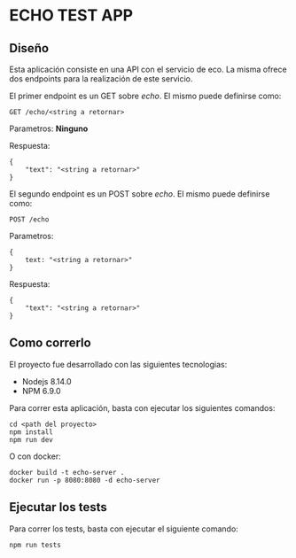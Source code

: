 # ECHO TEST APP

## Diseño

Esta aplicación consiste en una API con el servicio de eco. La misma ofrece dos endpoints para la realización de este servicio.

El primer endpoint es un GET sobre *echo*. El mismo puede definirse como:

    GET /echo/<string a retornar>

Parametros: **Ninguno**

Respuesta:
    
    {
        "text": "<string a retornar>"
    }

El segundo endpoint es un POST sobre *echo*. El mismo puede definirse como:

    POST /echo

Parametros: 

    {
        text: "<string a retornar>"
    }

Respuesta:
    
    {
        "text": "<string a retornar>"
    }

## Como correrlo

El proyecto fue desarrollado con las siguientes tecnologias:

- Nodejs 8.14.0
- NPM 6.9.0

Para correr esta aplicación, basta con ejecutar los siguientes comandos:

    cd <path del proyecto>
    npm install
    npm run dev

O con docker:

    docker build -t echo-server .
    docker run -p 8080:8080 -d echo-server

## Ejecutar los tests

Para correr los tests, basta con ejecutar el siguiente comando:

    npm run tests